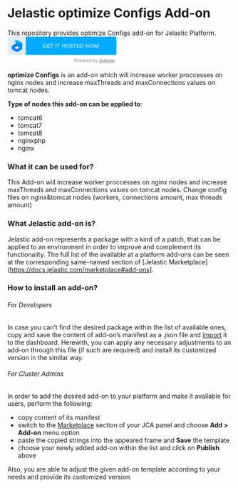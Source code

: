 # Jelastic optimize Configs Add-on

This repository provides optimize Configs add-on for Jelastic Platform.
[![GET IT HOSTED](https://raw.githubusercontent.com/JelasticJPS/optimizeConfigs/master/images/getithosted.png)](http://go.jelastic.com/test?hoster-select=1&theme=modern&app=https://raw.githubusercontent.com/JelasticJPS/optimizeConfigs/master/optimizeConfigs-1.0.json)

**optimize Configs** is an add-on which will increase worker proccesses on nginx nodes and increase maxThreads and maxConnections values on tomcat nodes.

**Type of nodes this add-on can be applied to**:
- tomcat6
- tomcat7
- tomcat8
- nginxphp
- nginx

### What it can be used for?
This Add-on will increase worker proccesses on nginx nodes and increase maxThreads and maxConnections values on tomcat nodes.
Change config files on nginx&tomcat nodes (workers, connections amount, max threads amount)


### What Jelastic add-on is?

Jelastic add-on represents a package with a kind of a patch, that can be applied to an environment in order to improve and complement its functionality. The full list of the available at a platform add-ons can be seen at the corresponding same-named section of [Jelastic Marketplace](https://docs.jelastic.com/marketplace#add-ons].

### How to install an add-on?
###### For Developers

In case you can’t find the desired package within the list of available ones, copy and save the content of add-on’s manifest as a *.json* file and [import](https://docs.jelastic.com/environment-export-import#import) it to the dashboard. Herewith, you can apply any necessary adjustments to an add-on through this file (if such are required) and install its customized version in the similar way.

###### For Cluster Admins

In order to add the desired add-on to your platform and make it available for users, perform the following:
- copy content of its manifest 
- switch to the [Marketplace](http://ops-docs.jelastic.com/marketplace-46) section of your JCA panel and choose **Add > Add-on** menu option
- paste the copied strings into the appeared frame and **Save** the template
- choose your newly added add-on within the list and click on **Publish** above

Also, you are able to adjust the given add-on template according to your needs and provide its customized version.
